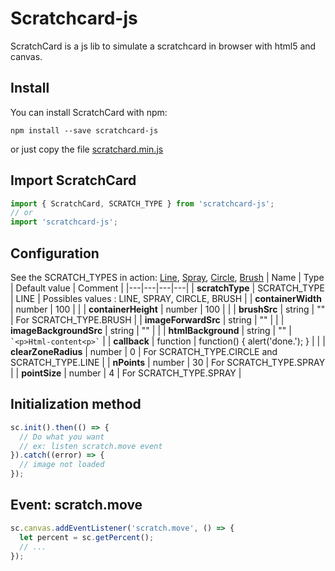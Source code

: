 # Scratchcard-js

ScratchCard is a js lib to simulate a scratchcard in browser with html5 and canvas.

## Install
You can install ScratchCard with npm:
```
npm install --save scratchcard-js
```
or just copy the file [scratchard.min.js](https://raw.githubusercontent.com/Masth0/ScratchCard/master/build/scratchcard.min.js)

## Import ScratchCard

```js
import { ScratchCard, SCRATCH_TYPE } from 'scratchcard-js';
// or
import 'scratchcard-js'; 
```

## Configuration
See the SCRATCH_TYPES in action: [Line](/brushes/line), [Spray](/brushes/spray), [Circle](/brushes/circle), [Brush](/brushes/brush)
| Name  | Type | Default value | Comment |
|---|---|---|---|
| **scratchType** | SCRATCH_TYPE | LINE | Possibles values : LINE, SPRAY, CIRCLE, BRUSH |
| **containerWidth** | number | 100 |  |
| **containerHeight** | number | 100 |  |
| **brushSrc** | string | "" | For SCRATCH_TYPE.BRUSH |
| **imageForwardSrc** | string | "" |  |
| **imageBackgroundSrc** | string | "" |  |
| **htmlBackground** | string | "" | <br> ``` `<p>Html-content<p>` ``` |
| **callback** | function | function() { alert('done.'); } |  |
| **clearZoneRadius** | number | 0 | For SCRATCH_TYPE.CIRCLE and SCRATCH_TYPE.LINE |
| **nPoints** | number | 30 | For SCRATCH_TYPE.SPRAY |
| **pointSize** | number | 4 | For SCRATCH_TYPE.SPRAY |

## Initialization method
```js
sc.init().then(() => {
  // Do what you want
  // ex: listen scratch.move event
}).catch((error) => {
  // image not loaded
});
```

## Event:  scratch.move
```js
sc.canvas.addEventListener('scratch.move', () => {
  let percent = sc.getPercent();
  // ...
});
```
